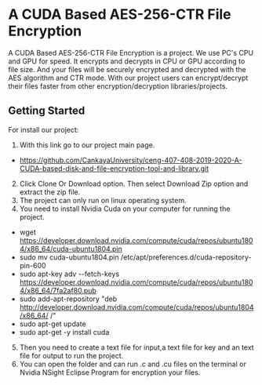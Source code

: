 # A CUDA Based AES-256-CTR File Encryption


A CUDA Based AES-256-CTR File Encryption is a project. We use PC's CPU and GPU for speed. It encrypts and decrypts in CPU or GPU according to file size. And your files will be securely encrypted and decrypted with the AES algorithm and CTR mode. With our project users can encrypt/decrypt their files faster from other encryption/decryption libraries/projects.

## Getting Started
For install our project:

1.  With this link go to our project main page. 
 - https://github.com/CankayaUniversity/ceng-407-408-2019-2020-A-CUDA-based-disk-and-file-encryption-tool-and-library.git
 
2. Click Clone Or Download option. Then select Download Zip option and extract the zip file.
3. The project can only run on linux operating system.
4. You need to install Nvidia Cuda on your computer for running the project.
 - wget https://developer.download.nvidia.com/compute/cuda/repos/ubuntu1804/x86_64/cuda-ubuntu1804.pin
 - sudo mv cuda-ubuntu1804.pin /etc/apt/preferences.d/cuda-repository-pin-600
 - sudo apt-key adv --fetch-keys https://developer.download.nvidia.com/compute/cuda/repos/ubuntu1804/x86_64/7fa2af80.pub
 - sudo add-apt-repository "deb http://developer.download.nvidia.com/compute/cuda/repos/ubuntu1804/x86_64/ /"
 - sudo apt-get update
 - sudo apt-get -y install cuda
5. Then you need to create a text file for input,a text file for key and an text file for output to run the project.
6. You can open the folder and can run .c and .cu files on the terminal or Nvidia NSight Eclipse Program for encryption your files.
